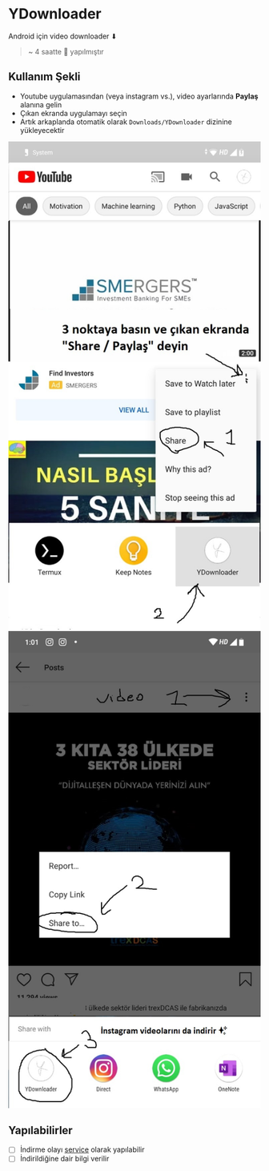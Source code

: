 # YDownloader

Android için video downloader ⬇

> ~ 4 saatte 🏃‍ yapılmıştır

## Kullanım Şekli

- Youtube uygulamasından (veya instagram vs.), video ayarlarında **Paylaş** alanına gelin
- Çıkan ekranda uygulamayı seçin
- Artık arkaplanda otomatik olarak `Downloads/YDownloader` dizinine yükleyecektir

![usage_ex](res/usage_ex.png)
![insta_ex](res/insta_ex.jpg)

## Yapılabilirler

- [ ] İndirme olayı [service](https://developer.android.com/guide/components/services) olarak yapılabilir
- [ ] İndirildiğine dair bilgi verilir
